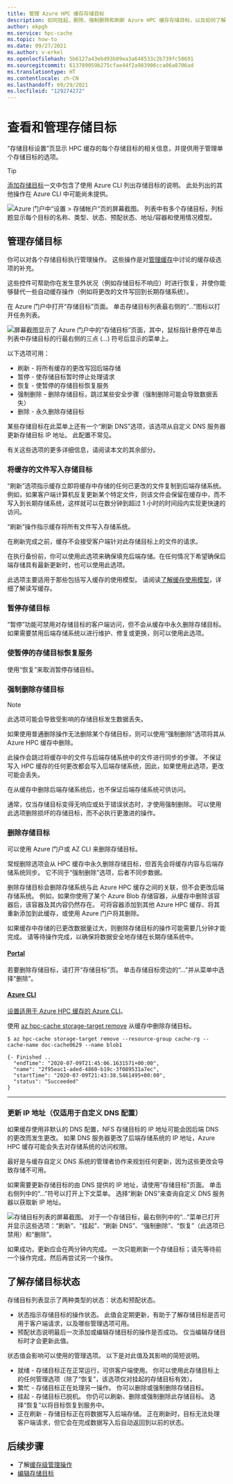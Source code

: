 ```yaml
---
title: 管理 Azure HPC 缓存存储目标
description: 如何挂起、删除、强制删除和刷新 Azure HPC 缓存存储目标，以及如何了解存储目标状态
author: ekpgh
ms.service: hpc-cache
ms.topic: how-to
ms.date: 09/27/2021
ms.author: v-erkel
ms.openlocfilehash: 5b6127a43ebd93b89ea3a648533c2b739fc58691
ms.sourcegitcommit: 613789059b275cfae44f2a983906cca06a8706ad
ms.translationtype: HT
ms.contentlocale: zh-CN
ms.lasthandoff: 09/29/2021
ms.locfileid: "129274272"
---
```

# <a name="view-and-manage-storage-targets"></a>查看和管理存储目标

“存储目标设置”页显示 HPC 缓存的每个存储目标的相关信息，并提供用于管理单个存储目标的选项。

> [!TIP]
> [添加存储目标](hpc-cache-add-storage.md#view-storage-targets)一文中包含了使用 Azure CLI 列出存储目标的说明。 此处列出的其他操作在 Azure CLI 中可能尚未提供。

![Azure 门户中“设置 > 存储帐户”页的屏幕截图。 列表中有多个存储目标，列标题显示每个目标的名称、类型、状态、预配状态、地址/容器和使用情况模型。](media/storage-targets-list-states.png)

## <a name="manage-storage-targets"></a>管理存储目标

你可以对各个存储目标执行管理操作。 这些操作是对[管理缓存](hpc-cache-manage.md)中讨论的缓存级选项的补充。

这些控件可帮助你在发生意外状况（例如存储目标不响应）时进行恢复，并使你能够替代一些自动缓存操作（例如将更改的文件写回到长期存储系统）。

在 Azure 门户中打开“存储目标”页面。 单击存储目标列表最右侧的“…”图标以打开任务列表。

![屏幕截图显示了 Azure 门户中的“存储目标”页面，其中，鼠标指针悬停在单击列表中存储目标的行最右侧的三点 (...) 符号后显示的菜单上。](media/storage-target-manage-options.png)

以下选项可用：

* 刷新 - 将所有缓存的更改写回后端存储
* 暂停 - 使存储目标暂时停止处理请求
* 恢复 - 使暂停的存储目标恢复服务
* 强制删除 - 删除存储目标，跳过某些安全步骤（强制删除可能会导致数据丢失）
* 删除 - 永久删除存储目标

某些存储目标在此菜单上还有一个“刷新 DNS”选项，该选项从自定义 DNS 服务器更新存储目标 IP 地址。 此配置不常见。

有关这些选项的更多详细信息，请阅读本文的其余部分。

### <a name="write-cached-files-to-the-storage-target"></a>将缓存的文件写入存储目标

“刷新”选项指示缓存立即将缓存中存储的任何已更改的文件复制到后端存储系统。 例如，如果客户端计算机反复更新某个特定文件，则该文件会保留在缓存中，而不写入到长期存储系统，这样就可以在数分钟到超过 1 小时的时间段内实现更快速的访问。

“刷新”操作指示缓存将所有文件写入存储系统。

在刷新完成之前，缓存不会接受客户端针对此存储目标上的文件的请求。

在执行备份前，你可以使用此选项来确保填充后端存储。在任何情况下希望确保后端存储具有最新更新时，也可以使用此选项。

此选项主要适用于那些包括写入缓存的使用模型。 请阅读[了解缓存使用模型](cache-usage-models.md)，详细了解读写缓存。

### <a name="suspend-a-storage-target"></a>暂停存储目标

“暂停”功能可禁用对存储目标的客户端访问，但不会从缓存中永久删除存储目标。 如果需要禁用后端存储系统以进行维护、修复或更换，则可以使用此选项。

### <a name="put-a-suspended-storage-target-back-in-service"></a>使暂停的存储目标恢复服务

使用“恢复”来取消暂停存储目标。

### <a name="force-remove-a-storage-target"></a>强制删除存储目标

> [!NOTE]
> 此选项可能会导致受影响的存储目标发生数据丢失。

如果使用普通删除操作无法删除某个存储目标，则可以使用“强制删除”选项将其从 Azure HPC 缓存中删除。

此操作会跳过将缓存中的文件与后端存储系统中的文件进行同步的步骤。 不保证写入 HPC 缓存的任何更改都会写入后端存储系统，因此，如果使用此选项，更改可能会丢失。

在从缓存中删除后端存储系统后，也不保证后端存储系统可供访问。

通常，仅当存储目标变得无响应或处于错误状态时，才使用强制删除。 可以使用此选项删除损坏的存储目标，而不必执行更激进的操作。

### <a name="delete-a-storage-target"></a>删除存储目标

可以使用 Azure 门户或 AZ CLI 来删除存储目标。

常规删除选项会从 HPC 缓存中永久删除存储目标，但首先会将缓存内容与后端存储系统同步。 它不同于“强制删除”选项，后者不同步数据。

删除存储目标会删除存储系统与此 Azure HPC 缓存之间的关联，但不会更改后端存储系统。 例如，如果你使用了某个 Azure Blob 存储容器，从缓存中删除该容器后，该容器及其内容仍然存在。 可将容器添加到其他 Azure HPC 缓存、将其重新添加到此缓存，或使用 Azure 门户将其删除。

如果缓存中存储的已更改数据量过大，则删除存储目标的操作可能需要几分钟才能完成。 请等待操作完成，以确保将数据安全地存储在长期存储系统中。

#### <a name="portal"></a>[Portal](#tab/azure-portal)

若要删除存储目标，请打开“存储目标”页。 单击存储目标旁边的“...”并从菜单中选择“删除”。

#### <a name="azure-cli"></a>[Azure CLI](#tab/azure-cli)

[设置适用于 Azure HPC 缓存的 Azure CLI](./az-cli-prerequisites.md)。

使用 [az hpc-cache storage-target remove](/cli/azure/hpc-cache/storage-target#az_hpc_cache_storage_target_remove) 从缓存中删除存储目标。

```azurecli
$ az hpc-cache storage-target remove --resource-group cache-rg --cache-name doc-cache0629 --name blob1

{- Finished ..
  "endTime": "2020-07-09T21:45:06.1631571+00:00",
  "name": "2f95eac1-aded-4860-b19c-3f089531a7ec",
  "startTime": "2020-07-09T21:43:38.5461495+00:00",
  "status": "Succeeded"
}
```

---

### <a name="update-ip-address-custom-dns-configurations-only"></a>更新 IP 地址（仅适用于自定义 DNS 配置）

如果缓存使用非默认的 DNS 配置，NFS 存储目标的 IP 地址可能会因后端 DNS 的更改而发生更改。 如果 DNS 服务器更改了后端存储系统的 IP 地址，Azure HPC 缓存可能会失去对存储系统的访问权限。

最好是与缓存自定义 DNS 系统的管理者协作来规划任何更新，因为这些更改会导致存储不可用。

如果需要更新存储目标的由 DNS 提供的 IP 地址，请使用“存储目标”页面。 单击右侧列中的“...”符号以打开上下文菜单。 选择“刷新 DNS”来查询自定义 DNS 服务器以获取新 IP 地址。

![存储目标列表的屏幕截图。 对于一个存储目标，最右侧列中的“…”菜单已打开并显示这些选项：“刷新”、“挂起”、“刷新 DNS”、“强制删除”、“恢复”（此选项已禁用）和“删除”。](media/refresh-dns.png)

如果成功，更新应会在两分钟内完成。 一次只能刷新一个存储目标；请先等待前一个操作完成，然后再尝试另一个操作。

## <a name="understand-storage-target-state"></a>了解存储目标状态

存储目标列表显示了两种类型的状态：状态和预配状态。

* 状态指示存储目标的操作状态。 此值会定期更新，有助于了解存储目标是否可用于客户端请求，以及哪些管理选项可用。
* 预配状态说明最后一次添加或编辑存储目标的操作是否成功。 仅当编辑存储目标时才会更新此值。

状态值会影响可以使用的管理选项。 以下是对此值及其影响的简短说明。

* 就绪 - 存储目标正在正常运行，可供客户端使用。 你可以使用此存储目标上的任何管理选项（除了“恢复”，该选项仅对挂起的存储目标有效）。
* 繁忙 - 存储目标正在处理另一操作。 你可以删除或强制删除存储目标。
* 挂起 - 存储目标已脱机。 你仍可以刷新、删除或强制删除此存储目标。 选择“恢复”以将目标恢复到服务中。
* 正在刷新 - 存储目标正在将数据写入后端存储。 正在刷新时，目标无法处理客户端请求，但它会在完成数据写入后自动返回到以前的状态。

## <a name="next-steps"></a>后续步骤

* 了解[缓存级管理操作](hpc-cache-manage.md)
* [编辑存储目标](hpc-cache-edit-storage.md)
